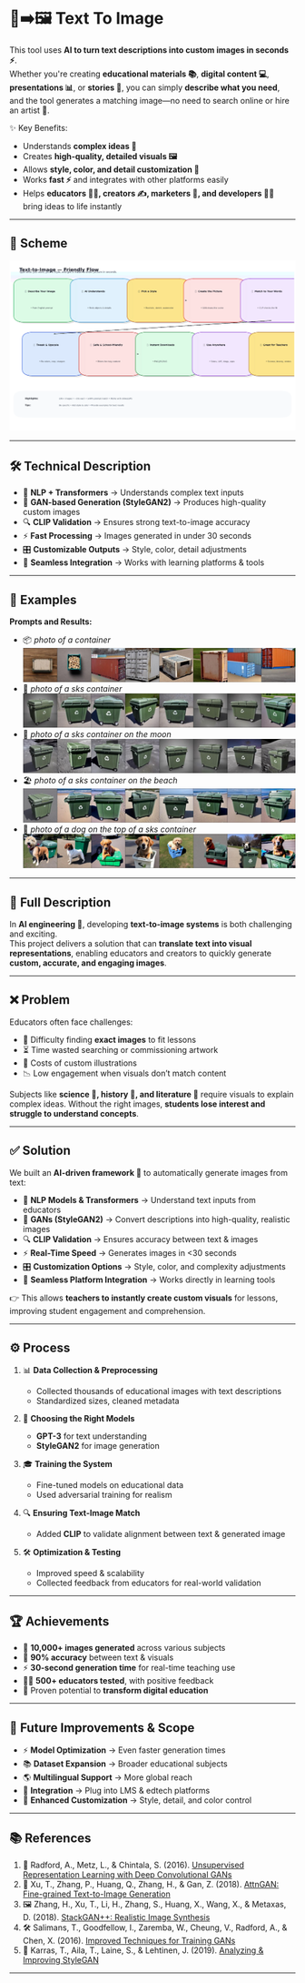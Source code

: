 # 📝➡️🖼️ Text To Image

This tool uses **AI to turn text descriptions into custom images in seconds ⚡**.  
Whether you're creating **educational materials 📚**, **digital content 💻**, **presentations 📊**, or **stories 📖**, you can simply **describe what you need**, and the tool generates a matching image—no need to search online or hire an artist 🎨.

✨ Key Benefits:
- Understands **complex ideas 🤯**
- Creates **high-quality, detailed visuals 🖼️**
- Allows **style, color, and detail customization 🎨**
- Works **fast ⚡** and integrates with other platforms easily
- Helps **educators 👩‍🏫, creators ✍️, marketers 📢, and developers 👨‍💻** bring ideas to life instantly

---

## 📌 Scheme

<img src="./img/img-1.png" alt="Scheme">

---

## 🛠️ Technical Description

- 🧠 **NLP + Transformers** → Understands complex text inputs
- 🎨 **GAN-based Generation (StyleGAN2)** → Produces high-quality custom images
- 🔍 **CLIP Validation** → Ensures strong text-to-image accuracy
- ⚡ **Fast Processing** → Images generated in under 30 seconds
- 🎛️ **Customizable Outputs** → Style, color, detail adjustments
- 🔗 **Seamless Integration** → Works with learning platforms & tools

---

## 📂 Examples

**Prompts and Results:**
- 📦 *photo of a container*
   <img src="./img/img-2.jpg" alt="image">
- 🚢 *photo of a sks container*
  <img src="./img/img-3.jpg" alt="image">
- 🌙 *photo of a sks container on the moon*
   <img src="./img/img-4.jpg" alt="image">
- 🏖️ *photo of a sks container on the beach*
   <img src="./img/img-5.jpg" alt="image">
- 🐶 *photo of a dog on the top of a sks container*
   <img src="./img/img-6.jpg" alt="image">


---

## 📖 Full Description

In **AI engineering 🚀**, developing **text-to-image systems** is both challenging and exciting.  
This project delivers a solution that can **translate text into visual representations**, enabling educators and creators to quickly generate **custom, accurate, and engaging images**.

---

## ❌ Problem

Educators often face challenges:
- 🔎 Difficulty finding **exact images** to fit lessons
- ⏳ Time wasted searching or commissioning artwork
- 💸 Costs of custom illustrations
- 📉 Low engagement when visuals don’t match content

Subjects like **science 🔬, history 🏺, and literature 📖** require visuals to explain complex ideas. Without the right images, **students lose interest and struggle to understand concepts**.

---

## ✅ Solution

We built an **AI-driven framework 🤖** to automatically generate images from text:

- 🧠 **NLP Models & Transformers** → Understand text inputs from educators
- 🎨 **GANs (StyleGAN2)** → Convert descriptions into high-quality, realistic images
- 🔍 **CLIP Validation** → Ensures accuracy between text & images
- ⚡ **Real-Time Speed** → Generates images in <30 seconds
- 🎛️ **Customization Options** → Style, color, and complexity adjustments
- 🔗 **Seamless Platform Integration** → Works directly in learning tools

👉 This allows **teachers to instantly create custom visuals** for lessons, improving student engagement and comprehension.

---

## ⚙️ Process

1. 📊 **Data Collection & Preprocessing**
    - Collected thousands of educational images with text descriptions
    - Standardized sizes, cleaned metadata

2. 🧠 **Choosing the Right Models**
    - **GPT-3** for text understanding
    - **StyleGAN2** for image generation

3. 🎓 **Training the System**
    - Fine-tuned models on educational data
    - Used adversarial training for realism

4. 🔍 **Ensuring Text-Image Match**
    - Added **CLIP** to validate alignment between text & generated image

5. 🛠️ **Optimization & Testing**
    - Improved speed & scalability
    - Collected feedback from educators for real-world validation

---

## 🏆 Achievements

- 📸 **10,000+ images generated** across various subjects
- 🎯 **90% accuracy** between text & visuals
- ⚡ **30-second generation time** for real-time teaching use
- 👩‍🏫 **500+ educators tested**, with positive feedback
- 🚀 Proven potential to **transform digital education**

---

## 🚀 Future Improvements & Scope

- ⚡ **Model Optimization** → Even faster generation times
- 📚 **Dataset Expansion** → Broader educational subjects
- 🌎 **Multilingual Support** → More global reach
- 🔗 **Integration** → Plug into LMS & edtech platforms
- 🎨 **Enhanced Customization** → Style, detail, and color control

---

## 📚 References

1. 📄 Radford, A., Metz, L., & Chintala, S. (2016). [Unsupervised Representation Learning with Deep Convolutional GANs](https://arxiv.org/abs/1511.06434)
2. 🎨 Xu, T., Zhang, P., Huang, Q., Zhang, H., & Gan, Z. (2018). [AttnGAN: Fine-grained Text-to-Image Generation](https://arxiv.org/abs/1711)
3. 🖼️ Zhang, H., Xu, T., Li, H., Zhang, S., Huang, X., Wang, X., & Metaxas, D. (2018). [StackGAN++: Realistic Image Synthesis](https://arxiv.org/abs/1710.10916)
4. 🛠️ Salimans, T., Goodfellow, I., Zaremba, W., Cheung, V., Radford, A., & Chen, X. (2016). [Improved Techniques for Training GANs](https://arxiv.org/abs/1606.03498)
5. 🧠 Karras, T., Aila, T., Laine, S., & Lehtinen, J. (2019). [Analyzing & Improving StyleGAN](https://arxiv.org/abs/1912.04958)

---
